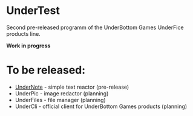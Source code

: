 # UnderTest
Second pre-released programm of the UnderBottom Games UnderFice products line.

**Work in progress**

# To be released:

- [UnderNote](https://github.com/Akimeo/UTG) - simple text reactor (pre-release)
- UnderPic - image redactor (planning)
- UnderFiles - file manager (planning)
- UnderCli - official client for UnderBottom Games products (planning)
